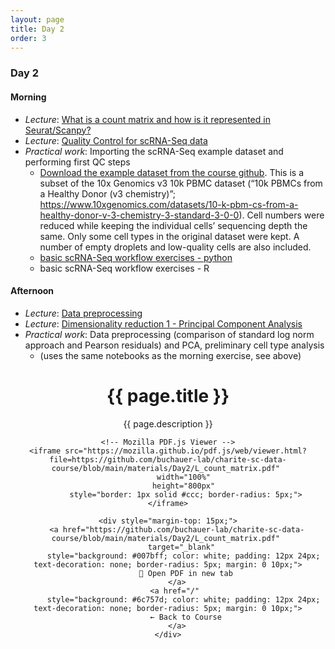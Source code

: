 ```yaml
---
layout: page
title: Day 2
order: 3
---
```


### Day 2

#### Morning
- _Lecture_: [What is a count matrix and how is it represented in Seurat/Scanpy?](https://github.com/buchauer-lab/charite-sc-data-course/blob/main/materials/Day2/L_count_matrix.pdf)
- _Lecture_: [Quality Control for scRNA-Seq data](https://github.com/buchauer-lab/charite-sc-data-course/blob/main/materials/Day2/L_quality_control.pdf)
- _Practical work_: Importing the scRNA-Seq example dataset and performing first QC steps
  - [Download the example dataset from the course github](https://github.com/buchauer-lab/charite-sc-data-course/blob/main/materials/Day2/healthy_PBMCs.zip). This is a subset of the 10x Genomics v3 10k PBMC dataset (“10k PBMCs from a Healthy Donor (v3 chemistry)”; https://www.10xgenomics.com/datasets/10-k-pbm-cs-from-a-healthy-donor-v-3-chemistry-3-standard-3-0-0). Cell numbers were reduced while keeping the individual cells’ sequencing depth the same. Only some cell types in the original dataset were kept. A number of empty droplets and low-quality cells are also included.
  - [basic scRNA-Seq workflow exercises - python](https://github.com/buchauer-lab/charite-sc-data-course/blob/main/materials/Day2/basic_sc_workflow_python.ipynb)
  - basic scRNA-Seq workflow exercises - R

#### Afternoon
- _Lecture_: [Data preprocessing](https://github.com/buchauer-lab/charite-sc-data-course/blob/main/materials/Day2/L_preprocessing.pdf)
- _Lecture_: [Dimensionality reduction 1 - Principal Component Analysis](https://github.com/buchauer-lab/charite-sc-data-course/blob/main/materials/Day2/L_dimred_PCA.pdf)
- _Practical work_: Data preprocessing (comparison of standard log norm approach and Pearson residuals) and PCA, preliminary cell type analysis
  - (uses the same notebooks as the morning exercise, see above)

  
<div style="text-align: center; margin: 20px 0;">
    <h1>{{ page.title }}</h1>
    <p>{{ page.description }}</p>
    
    <!-- Mozilla PDF.js Viewer -->
    <iframe src="https://mozilla.github.io/pdf.js/web/viewer.html?file=https://github.com/buchauer-lab/charite-sc-data-course/blob/main/materials/Day2/L_count_matrix.pdf" 
            width="100%" 
            height="800px" 
            style="border: 1px solid #ccc; border-radius: 5px;">
    </iframe>
    
    <div style="margin-top: 15px;">
        <a href="https://github.com/buchauer-lab/charite-sc-data-course/blob/main/materials/Day2/L_count_matrix.pdf" 
           target="_blank" 
           style="background: #007bff; color: white; padding: 12px 24px; text-decoration: none; border-radius: 5px; margin: 0 10px;">
            📄 Open PDF in new tab
        </a>
        <a href="/" 
           style="background: #6c757d; color: white; padding: 12px 24px; text-decoration: none; border-radius: 5px; margin: 0 10px;">
            ← Back to Course
        </a>
    </div>
</div>